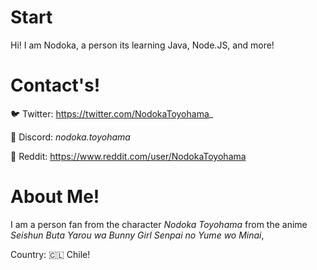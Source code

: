 # Start
Hi! I am Nodoka, a person its learning Java, Node.JS, and more!
# Contact's!
🐦 Twitter: https://twitter.com/NodokaToyohama_

📲 Discord: *nodoka.toyohama*

🤖 Reddit: https://www.reddit.com/user/NodokaToyohama
# About Me!
I am a person fan from the character *Nodoka Toyohama* from the anime *Seishun Buta Yarou wa Bunny Girl Senpai no Yume wo Minai*,

Country: 🇨🇱 Chile!
